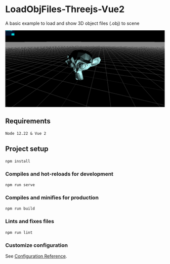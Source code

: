 # LoadObjFiles-Threejs-Vue2

A basic example to load and show 3D object files (.obj) to scene

![Load 3D Object](https://github.com/ncdev2015/LoadObjFiles-Threejs-Vue2/blob/main/src/assets/example.png)

## Requirements

```
Node 12.22 & Vue 2
```

## Project setup

```
npm install
```

### Compiles and hot-reloads for development

```
npm run serve
```

### Compiles and minifies for production

```
npm run build
```

### Lints and fixes files

```
npm run lint
```

### Customize configuration

See [Configuration Reference](https://cli.vuejs.org/config/).
